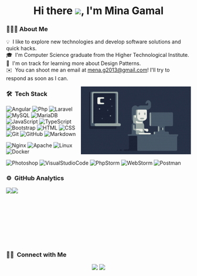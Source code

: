 
<h1 align="center">Hi there <img src="https://raw.githubusercontent.com/sudnyeshtalekar/sudnyeshtalekar/master/Assets/Hi.gif" width="40px">, I'm Mina Gamal</h1>

### 👨🏻‍💻 About Me
💡  &nbsp;I like to explore new technologies and develop software solutions and quick hacks.\
🎓 &nbsp;I'm Computer Science graduate from the Higher Technological Institute.\
🌱 &nbsp;I'm on track for learning more about Design Patterns.\
✉️ &nbsp;You can shoot me an email at mena.g2013@gmail.com! I'll try to respond as soon as I can.
<!-- 📄 &nbsp;Please have a look at my [Résumé](https://www.myresume.com/resume.html) for more details about me. I'm open to feedback and suggestions! -->

<img alt="Night Coding" src="https://raw.githubusercontent.com/AVS1508/AVS1508/master/assets/Night-Coding.gif" align="right"/>

### 🛠 &nbsp;Tech Stack
![Angular](https://img.shields.io/badge/-Angular-05122A?style=flat&logo=angular&logoColor=red) ![Php](https://img.shields.io/badge/-PHP-05122A?style=flat&logo=php) ![Laravel](https://img.shields.io/badge/-Laravel-05122A?style=flat&logo=laravel) ![MySQL](https://img.shields.io/badge/-mysql-05122A?style=flat&logo=mysql&logoColor=4479A1) ![MariaDB](https://img.shields.io/badge/-MariaDB-05122A?style=flat&logo=MariaDB) ![JavaScript](https://img.shields.io/badge/-JavaScript-05122A?style=flat&logo=javascript) ![TypeScript](https://img.shields.io/badge/-TypeScript-05122A?style=flat&logo=TypeScript) ![Bootstrap](https://img.shields.io/badge/-Bootstrap-05122A?style=flat&logo=bootstrap) ![HTML](https://img.shields.io/badge/-HTML-05122A?style=flat&logo=HTML5) ![CSS](https://img.shields.io/badge/-CSS-05122A?style=flat&logo=CSS3&logoColor=1572B6) ![Git](https://img.shields.io/badge/-Git-05122A?style=flat&logo=git) ![GitHub](https://img.shields.io/badge/-GitHub-05122A?style=flat&logo=github) ![Markdown](https://img.shields.io/badge/-Markdown-05122A?style=flat&logo=markdown) 

![Nginx](https://img.shields.io/badge/-Nginx-05122A?style=flat&logo=Nginx&logoColor=009639) ![Apache](https://img.shields.io/badge/-Apache-05122A?style=flat&logo=Apache&logoColor=D22128) ![Linux](https://img.shields.io/badge/-Linux-05122A?style=flat&logo=Linux) ![Docker](https://img.shields.io/badge/-Docker-05122A?style=flat&logo=Docker)

![Photoshop](https://img.shields.io/badge/-Photoshop-05122A?style=flat&logo=adobe-photoshop)  ![VisualStudioCode](https://img.shields.io/badge/-VSCode-05122A?style=flat&logo=visualStudioCode) ![PhpStorm](https://img.shields.io/badge/-PhpStorm-05122A?style=flat&logo=PhpStorm&logoColor=) ![WebStorm](https://img.shields.io/badge/-WebStorm-05122A?style=flat&logo=WebStorm&logoColor=) ![Postman](https://img.shields.io/badge/-Postman-05122A?style=flat&logo=Postman)

### ⚙️ &nbsp;GitHub Analytics
<div align="center" style="display:flex;flex-direction:row;">
  <img class="img" height="150px" src="https://github-readme-stats-eight-theta.vercel.app/api?username=mgnet55&show_icons=true&count_private=true&include_all_commits=true&theme=algolia&hide=stars,issues"/>
  <img class="img" height="150px" src="https://github-readme-stats-eight-theta.vercel.app/api/top-langs/?username=mgnet55&theme=algolia&layout=compact" />
</div>

### 🤝🏻 &nbsp;Connect with Me
<p align="center">
<a href="https://linkedin.com/in/mina-gamal-5a932013a"><img src="https://img.shields.io/badge/-Mina%20Gamal-0077B5?style=flat&logo=Linkedin&logoColor=white"/></a>
<a href="mailto:mena.g2013@gmail.com"><img src="https://img.shields.io/badge/-mena.g2013-D14836?style=flat&logo=Gmail&logoColor=white"/></a>
